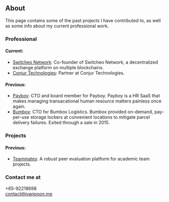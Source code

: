 ## About

This page contains some of the past projects I have contributed to, as well as some info about my current professional work.

### Professional

#### Current:

* [Switcheo Network](https://payboy.biz): Co-founder of Switcheo Network, a decentralized exchange platform on multiple blockchains.
* [Conjur Technologies](https://conjur.tech): Partner at Conjur Technologies.

#### Previous:

* [Payboy](https://payboy.biz): CTO and board member for Payboy. Payboy is a HR SaaS that makes managing transacational human resource matters painless once again.
* [Bumbox](https://bumbox.com.sg): CTO for Bumbox Logistics. Bumbox provided on-demand, pay-per-use storage lockers at convenient locations to mitigate parcel delivery failures. Exited through a sale in 2015.
 
### Projects

#### Previous:

* [Teammates](https://teammatesv4.appspot.com/about.jsp):  A robust peer evaluation platform for academic team projects.

### Contact me at
+65-92218698<br>
[contact@ivanpoon.me](mailto:contact@ivanpoon.me)
